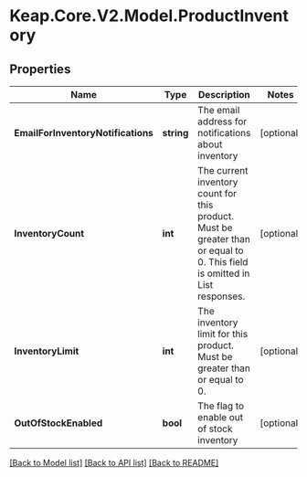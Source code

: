 # Keap.Core.V2.Model.ProductInventory

## Properties

Name | Type | Description | Notes
------------ | ------------- | ------------- | -------------
**EmailForInventoryNotifications** | **string** | The email address for notifications about inventory | [optional] 
**InventoryCount** | **int** | The current inventory count for this product. Must be greater than or equal to 0. This field is omitted in List responses. | [optional] 
**InventoryLimit** | **int** | The inventory limit for this product. Must be greater than or equal to 0. | [optional] 
**OutOfStockEnabled** | **bool** | The flag to enable out of stock inventory | [optional] 

[[Back to Model list]](../README.md#documentation-for-models) [[Back to API list]](../README.md#documentation-for-api-endpoints) [[Back to README]](../README.md)

